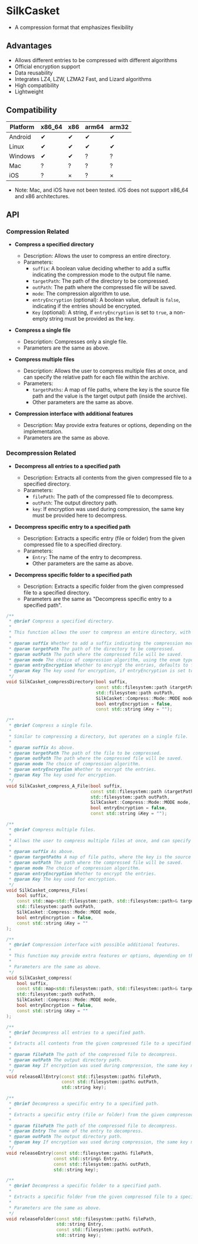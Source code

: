 # SilkCasket

* A compression format that emphasizes flexibility

## Advantages

* Allows different entries to be compressed with different algorithms
* Official encryption support
* Data reusability
* Integrates LZ4, LZW, LZMA2 Fast, and Lizard algorithms
* High compatibility
* Lightweight

## Compatibility


| Platform | x86_64 | x86 | arm64 | arm32 |
| -------- | ------ | --- | ----- | ----- |
| Android  | ✔     | ✔  | ✔    | ✔    |
| Linux    | ✔     | ✔  | ✔    | ✔    |
| Windows  | ✔      | ✔  | ?    | ?    |
| Mac      | ?      | ?   | ?     | ?     |
| iOS      | ?      | ×  | ?     | ×    |

* Note: Mac, and iOS have not been tested. iOS does not support x86_64 and x86 architectures.

## API

### Compression Related

- **Compress a specified directory**

  - Description: Allows the user to compress an entire directory.
  - Parameters:
    - `suffix`: A boolean value deciding whether to add a suffix indicating the compression mode to the output file name.
    - `targetPath`: The path of the directory to be compressed.
    - `outPath`: The path where the compressed file will be saved.
    - `mode`: The compression algorithm to use.
    - `entryEncryption` (optional): A boolean value, default is `false`, indicating if the entries should be encrypted.
    - `Key` (optional): A string, if `entryEncryption` is set to `true`, a non-empty string must be provided as the key.

- **Compress a single file**

  - Description: Compresses only a single file.
  - Parameters are the same as above.

- **Compress multiple files**

  - Description: Allows the user to compress multiple files at once, and can specify the relative path for each file within the archive.
  - Parameters:
    - `targetPaths`: A map of file paths, where the key is the source file path and the value is the target output path (inside the archive).
    - Other parameters are the same as above.

- **Compression interface with additional features**

  - Description: May provide extra features or options, depending on the implementation.
  - Parameters are the same as above.

### Decompression Related

- **Decompress all entries to a specified path**

  - Description: Extracts all contents from the given compressed file to a specified directory.
  - Parameters:
    - `filePath`: The path of the compressed file to decompress.
    - `outPath`: The output directory path.
    - `key`: If encryption was used during compression, the same key must be provided here to decompress.

- **Decompress specific entry to a specified path**

  - Description: Extracts a specific entry (file or folder) from the given compressed file to a specified directory.
  - Parameters:
    - `Entry`: The name of the entry to decompress.
    - Other parameters are the same as above.

- **Decompress specific folder to a specified path**

  - Description: Extracts a specific folder from the given compressed file to a specified directory.
  - Parameters are the same as "Decompress specific entry to a specified path".

```C++
/**
 * @brief Compress a specified directory.
 *
 * This function allows the user to compress an entire directory, with the option to encrypt and choose which compression algorithm to use.
 *
 * @param suffix Whether to add a suffix indicating the compression mode to the output file name.
 * @param targetPath The path of the directory to be compressed.
 * @param outPath The path where the compressed file will be saved.
 * @param mode The choice of compression algorithm, using the enum type SilkCasket::Compress::Mode::MODE.
 * @param entryEncryption Whether to encrypt the entries, defaults to false.
 * @param Key The key used for encryption, if entryEncryption is set to true, a non-empty string must be provided as the key.
 */
void SilkCasket_compressDirectory(bool suffix,
                                  const std::filesystem::path &targetPath,
                                  std::filesystem::path outPath,
                                  SilkCasket::Compress::Mode::MODE mode,
                                  bool entryEncryption = false,
                                  const std::string &Key = "");

/**
 * @brief Compress a single file.
 *
 * Similar to compressing a directory, but operates on a single file.
 *
 * @param suffix As above.
 * @param targetPath The path of the file to be compressed.
 * @param outPath The path where the compressed file will be saved.
 * @param mode The choice of compression algorithm.
 * @param entryEncryption Whether to encrypt the entries.
 * @param Key The key used for encryption.
 */
void SilkCasket_compress_A_File(bool suffix,
                                const std::filesystem::path &targetPath,
                                std::filesystem::path outPath,
                                SilkCasket::Compress::Mode::MODE mode,
                                bool entryEncryption = false,
                                const std::string &Key = "");

/**
 * @brief Compress multiple files.
 *
 * Allows the user to compress multiple files at once, and can specify the relative path for each file within the archive.
 *
 * @param suffix As above.
 * @param targetPaths A map of file paths, where the key is the source file path and the value is the target output path (inside the archive).
 * @param outPath The path where the compressed file will be saved.
 * @param mode The choice of compression algorithm.
 * @param entryEncryption Whether to encrypt the entries.
 * @param Key The key used for encryption.
 */
void SilkCasket_compress_Files(
    bool suffix,
    const std::map<std::filesystem::path, std::filesystem::path>& targetPaths,
    std::filesystem::path outPath,
    SilkCasket::Compress::Mode::MODE mode,
    bool entryEncryption = false,
    const std::string &Key = ""
);

/**
 * @brief Compression interface with possible additional features.
 *
 * This function may provide extra features or options, depending on the implementation.
 *
 * Parameters are the same as above.
 */
void SilkCasket_compress(
    bool suffix,
    const std::map<std::filesystem::path, std::filesystem::path>& targetPaths,
    std::filesystem::path outPath,
    SilkCasket::Compress::Mode::MODE mode,
    bool entryEncryption = false,
    const std::string &Key = ""
);

/**
 * @brief Decompress all entries to a specified path.
 *
 * Extracts all contents from the given compressed file to a specified directory.
 *
 * @param filePath The path of the compressed file to decompress.
 * @param outPath The output directory path.
 * @param key If encryption was used during compression, the same key must be provided here to decompress.
 */
void releaseAllEntry(const std::filesystem::path& filePath,
                     const std::filesystem::path& outPath,
                     std::string key);

/**
 * @brief Decompress a specific entry to a specified path.
 *
 * Extracts a specific entry (file or folder) from the given compressed file to a specified directory.
 *
 * @param filePath The path of the compressed file to decompress.
 * @param Entry The name of the entry to decompress.
 * @param outPath The output directory path.
 * @param key If encryption was used during compression, the same key must be provided here to decompress.
 */
void releaseEntry(const std::filesystem::path& filePath,
                  const std::string& Entry,
                  const std::filesystem::path& outPath,
                  std::string key);

/**
 * @brief Decompress a specific folder to a specified path.
 *
 * Extracts a specific folder from the given compressed file to a specified directory.
 *
 * Parameters are the same as above.
 */
void releaseFolder(const std::filesystem::path& filePath,
                   std::string Entry,
                   const std::filesystem::path& outPath,
                   std::string key);
```

